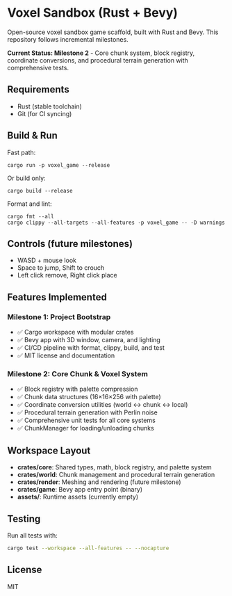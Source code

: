 # Voxel Sandbox (Rust + Bevy)

Open-source voxel sandbox game scaffold, built with Rust and Bevy. This repository follows incremental milestones.

**Current Status: Milestone 2** - Core chunk system, block registry, coordinate conversions, and procedural terrain generation with comprehensive tests.

## Requirements
- Rust (stable toolchain)
- Git (for CI syncing)

## Build & Run

Fast path:

```
cargo run -p voxel_game --release
```

Or build only:

```
cargo build --release
```

Format and lint:

```
cargo fmt --all
cargo clippy --all-targets --all-features -p voxel_game -- -D warnings
```

## Controls (future milestones)
- WASD + mouse look
- Space to jump, Shift to crouch
- Left click remove, Right click place

## Features Implemented

### Milestone 1: Project Bootstrap
- ✅ Cargo workspace with modular crates
- ✅ Bevy app with 3D window, camera, and lighting
- ✅ CI/CD pipeline with format, clippy, build, and test
- ✅ MIT license and documentation

### Milestone 2: Core Chunk & Voxel System
- ✅ Block registry with palette compression
- ✅ Chunk data structures (16×16×256 with palette)
- ✅ Coordinate conversion utilities (world ↔ chunk ↔ local)
- ✅ Procedural terrain generation with Perlin noise
- ✅ Comprehensive unit tests for all core systems
- ✅ ChunkManager for loading/unloading chunks

## Workspace Layout
- **crates/core**: Shared types, math, block registry, and palette system
- **crates/world**: Chunk management and procedural terrain generation
- **crates/render**: Meshing and rendering (future milestone)
- **crates/game**: Bevy app entry point (binary)
- **assets/**: Runtime assets (currently empty)

## Testing
Run all tests with:
```bash
cargo test --workspace --all-features -- --nocapture
```

## License
MIT

